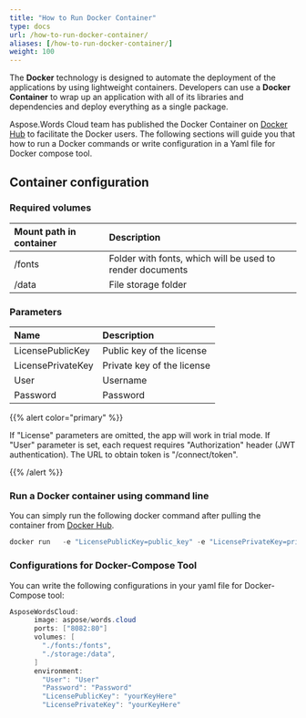 ```yaml
---
title: "How to Run Docker Container"
type: docs
url: /how-to-run-docker-container/
aliases: [/how-to-run-docker-container/]
weight: 100
---
```


The **Docker** technology is designed to automate the deployment of the applications by using lightweight containers. Developers can use a **Docker Container** to wrap up an application with all of its libraries and dependencies and deploy everything as a single package.

Aspose.Words Cloud team has published the Docker Container on [Docker Hub](https://hub.docker.com/r/aspose/words-cloud) to facilitate the Docker users. The following sections will guide you that how to run a Docker commands or write configuration in a Yaml file for Docker compose tool.

## Container configuration

### Required volumes

|Mount path in container|Description|
| :- | :- |
|/fonts|Folder with fonts, which will be used to render documents|
|/data|File storage folder|

### Parameters

|Name|Description|
| :- | :- |
|LicensePublicKey|Public key of the license|
|LicensePrivateKey|Private key of the license|
|User|Username|
|Password|Password|
{{% alert color="primary" %}}

If "License" parameters are omitted, the app will work in trial mode. If "User" parameter is set, each request requires "Authorization" header (JWT authentication). The URL to obtain token is "/connect/token".

{{% /alert %}}

### Run a Docker container using command line

You can simply run the following docker command after pulling the container from [Docker Hub](https://href.li/?https://hub.docker.com/r/aspose/words-cloud).

```java
docker run   -e "LicensePublicKey=public_key" -e "LicensePrivateKey=private_key" -v "/fonts:/fonts" -v "/data:/data" aspose/words.cloud
```

### Configurations for Docker-Compose Tool

You can write the following configurations in your yaml file for Docker-Compose tool:

```java
AsposeWordsCloud:
      image: aspose/words.cloud
      ports: ["8082:80"]
      volumes: [
        "./fonts:/fonts",
        "./storage:/data",
      ]
      environment:
        "User": "User"
        "Password": "Password"
        "LicensePublicKey": "yourKeyHere"
        "LicensePrivateKey": "yourKeyHere"
```
